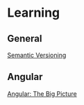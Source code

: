# Learning

## General
[Semantic Versioning](https://semver.org/)

## Angular
[Angular: The Big Picture](https://app.pluralsight.com/player?course=ng-big-picture)
